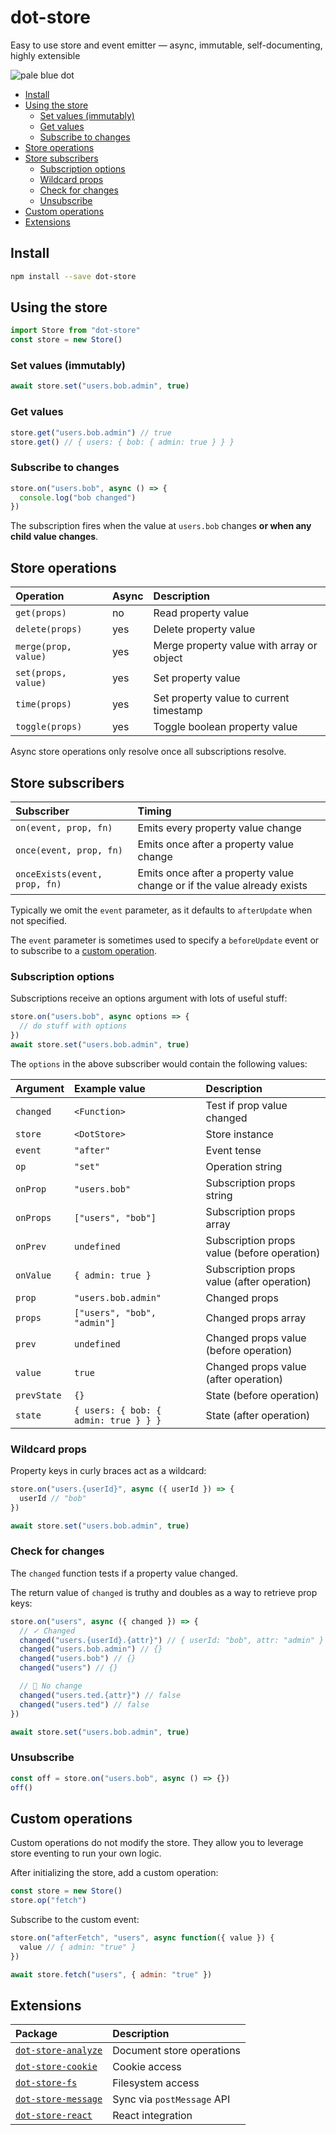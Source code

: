 # dot-store

Easy to use store and event emitter — async, immutable, self-documenting, highly extensible

![pale blue dot](https://qph.fs.quoracdn.net/main-qimg-347d2c178e6bf511ee5b91e8276c79fa)

<!-- START doctoc generated TOC please keep comment here to allow auto update -->
<!-- DON'T EDIT THIS SECTION, INSTEAD RE-RUN doctoc TO UPDATE -->

- [Install](#install)
- [Using the store](#using-the-store)
  - [Set values (immutably)](#set-values-immutably)
  - [Get values](#get-values)
  - [Subscribe to changes](#subscribe-to-changes)
- [Store operations](#store-operations)
- [Store subscribers](#store-subscribers)
  - [Subscription options](#subscription-options)
  - [Wildcard props](#wildcard-props)
  - [Check for changes](#check-for-changes)
  - [Unsubscribe](#unsubscribe)
- [Custom operations](#custom-operations)
- [Extensions](#extensions)

<!-- END doctoc generated TOC please keep comment here to allow auto update -->

## Install

```bash
npm install --save dot-store
```

## Using the store

```js
import Store from "dot-store"
const store = new Store()
```

### Set values (immutably)

```js
await store.set("users.bob.admin", true)
```

### Get values

```js
store.get("users.bob.admin") // true
store.get() // { users: { bob: { admin: true } } }
```

### Subscribe to changes

```js
store.on("users.bob", async () => {
  console.log("bob changed")
})
```

The subscription fires when the value at `users.bob` changes **or when any child value changes**.

## Store operations

| Operation            | Async | Description                               |
| :------------------- | :---- | :---------------------------------------- |
| `get(props)`         | no    | Read property value                       |
| `delete(props)`      | yes   | Delete property value                     |
| `merge(prop, value)` | yes   | Merge property value with array or object |
| `set(props, value)`  | yes   | Set property value                        |
| `time(props)`        | yes   | Set property value to current timestamp   |
| `toggle(props)`      | yes   | Toggle boolean property value             |

Async store operations only resolve once all subscriptions resolve.

## Store subscribers

| Subscriber                    | Timing                                                                  |
| :---------------------------- | :---------------------------------------------------------------------- |
| `on(event, prop, fn)`         | Emits every property value change                                       |
| `once(event, prop, fn)`       | Emits once after a property value change                                |
| `onceExists(event, prop, fn)` | Emits once after a property value change or if the value already exists |

Typically we omit the `event` parameter, as it defaults to `afterUpdate` when not specified.

The `event` parameter is sometimes used to specify a `beforeUpdate` event or to subscribe to a [custom operation](#custom-operations).

### Subscription options

Subscriptions receive an options argument with lots of useful stuff:

```js
store.on("users.bob", async options => {
  // do stuff with options
})
await store.set("users.bob.admin", true)
```

The `options` in the above subscriber would contain the following values:

| Argument    | Example value                         | Description                                 |
| :---------- | :------------------------------------ | :------------------------------------------ |
| `changed`   | `<Function>`                          | Test if prop value changed                  |
| `store`     | `<DotStore>`                          | Store instance                              |
| `event`     | `"after"`                             | Event tense                                 |
| `op`        | `"set"`                               | Operation string                            |
| `onProp`    | `"users.bob"`                         | Subscription props string                   |
| `onProps`   | `["users", "bob"]`                    | Subscription props array                    |
| `onPrev`    | `undefined`                           | Subscription props value (before operation) |
| `onValue`   | `{ admin: true }`                     | Subscription props value (after operation)  |
| `prop`      | `"users.bob.admin"`                   | Changed props                               |
| `props`     | `["users", "bob", "admin"]`           | Changed props array                         |
| `prev`      | `undefined`                           | Changed props value (before operation)      |
| `value`     | `true`                                | Changed props value (after operation)       |
| `prevState` | `{}`                                  | State (before operation)                    |
| `state`     | `{ users: { bob: { admin: true } } }` | State (after operation)                     |

### Wildcard props

Property keys in curly braces act as a wildcard:

```js
store.on("users.{userId}", async ({ userId }) => {
  userId // "bob"
})

await store.set("users.bob.admin", true)
```

### Check for changes

The `changed` function tests if a property value changed.

The return value of `changed` is truthy and doubles as a way to retrieve prop keys:

```js
store.on("users", async ({ changed }) => {
  // ✓ Changed
  changed("users.{userId}.{attr}") // { userId: "bob", attr: "admin" }
  changed("users.bob.admin") // {}
  changed("users.bob") // {}
  changed("users") // {}

  // ⃠ No change
  changed("users.ted.{attr}") // false
  changed("users.ted") // false
})

await store.set("users.bob.admin", true)
```

### Unsubscribe

```js
const off = store.on("users.bob", async () => {})
off()
```

## Custom operations

Custom operations do not modify the store. They allow you to leverage store eventing to run your own logic.

After initializing the store, add a custom operation:

```js
const store = new Store()
store.op("fetch")
```

Subscribe to the custom event:

```js
store.on("afterFetch", "users", async function({ value }) {
  value // { admin: "true" }
})

await store.fetch("users", { admin: "true" })
```

## Extensions

| Package                                                                                                 | Description                |
| :------------------------------------------------------------------------------------------------------ | :------------------------- |
| [`dot-store-analyze`](https://github.com/invrs/dot-store/tree/master/packages/dot-store-analyze#readme) | Document store operations  |
| [`dot-store-cookie`](https://github.com/invrs/dot-store/tree/master/packages/dot-store-cookie#readme)   | Cookie access              |
| [`dot-store-fs`](https://github.com/invrs/dot-store/tree/master/packages/dot-store-fs#readme)           | Filesystem access          |
| [`dot-store-message`](https://github.com/invrs/dot-store/tree/master/packages/dot-store-message#readme) | Sync via `postMessage` API |
| [`dot-store-react`](https://github.com/invrs/dot-store/tree/master/packages/dot-store-react#readme)     | React integration          |
